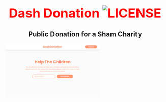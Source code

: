 <h1 align="center" style="color: red; font-size: 40px"> Dash Donation <img src="https://img.shields.io/badge/license-MIT-blue.svg?style=flat" alt="LICENSE" /></h1>

<h2  align="center">Public Donation for a Sham Charity</h2>


<img
  src="screenshot.png"
  alt="Preview"
  style="display: inline-block; margin: 0 auto; max-width: 300px">

<br>


